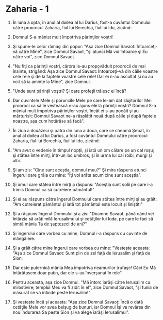 # Zaharia - 1

1. În luna a opta, în anul al doilea al lui Darius, fost-a cuvântul Domnului către proorocul Zaharia, fiul lui Berechia, fiul lui Ido, zicând: 

2. Domnul S-a mâniat mult împotriva părinţilor voştri!

3. Şi spune-le celor rămaşi din popor: "Aşa zice Domnul Savaot: Întoarceţi-vă către Mine", zice Domnul Savaot, "şi atunci Mă voi întoarce şi Eu către voi", zice Domnul Savaot. 

4. "Nu fiţi ca părinţii voştri, cărora le-au propovăduit proorocii de mai înainte, strigând: Aşa zice Domnul Savaot: Întoarceţi-vă din căile voastre cele rele şi de la faptele voastre cele rele! Dar ei n-au ascultat şi nu au voit să ia aminte la Mine", zice Domnul. 

5. "Unde sunt părinţii voştri? Şi oare profeţii trăiesc ei încă? 

6. Dar cuvintele Mele şi poruncile Mele pe care le-am dat slujitorilor Mei prooroci ca să le vestească n-au ajuns ele la părinţii voştri? Domnul S-a mâniat mult împotriva părinţilor voştri, încât ei s-au pocăit şi au mărturisit: Domnul Savaot ne-a răsplătit nouă după căile şi după faptele noastre, aşa cum hotărâse să facă". 

7. În ziua a douăzeci şi patra din luna a doua, care se cheamă Şebat, în anul al doilea al lui Darius, a fost cuvântul Domnului către proorocul Zaharia, fiul lui Berechia, fiul lui Ido, zicând: 

8. "Am avut o vedenie în timpul nopţii, şi iată un om călare pe un cal roşu; şi stătea între mirţi, într-un loc umbros, şi în urma lui cai roibi, murgi şi albi. 

9. Şi am zis: "Cine sunt aceştia, domnul meu?" Şi mira răspuns atunci îngerul oare grăia cu mine: "Îţi voi arăta acum cine sunt aceştia". 

10. Şi omul care stătea între mirţi a răspuns: "Aceştia sunt solii pe care i-a trimis Domnul ca să cutreiere pământul!" 

11. Şi ei au răspuns către îngerul Domnului care stătea între mirţi şi au grăit: "Am cutreierat pământul şi iată tot pământul este locuit şi liniştit!" 

12. Şi a răspuns îngerul Domnului şi a zis: "Doamne Savaot, până când vei întârzia să arăţi milă Ierusalimului şi cetăţilor lui Iuda, pe care le faci să simtă mânia Ta de şaptezeci de ani?" 

13. Şi îngerului care vorbea cu mine, Domnul i-a răspuns cu cuvinte de mângâiere. 

14. Şi a grăit către mine îngerul care vorbea cu mine: "Vesteşte aceasta: "Aşa zice Domnul Savaot: Sunt plin de zel faţă de Ierusalim şi faţă de Sion; 

15. Dar este puternică mânia Mea împotriva neamurilor trufaşe! Căci Eu Mă întărâtasem doar puţin, dar ele s-au înverşunat în rele". 

16. Pentru aceasta, aşa zice Domnul: "Mă întorc iarăşi către Ierusalim cu milostivire; templul Meu va fi zidit în el", zice Domnul Savaot, "şi funia de măsurat se va întinde peste Ierusalim!" 

17. Şi vesteşte încă şi aceasta: "Aşa zice Domnul Savaot: Încă o dată cetăţile Mele vor avea belşug de bunuri, iar Domnul Îşi va revărsa din nou îndurarea Sa peste Sion şi va alege iarăşi Ierusalimul". 

